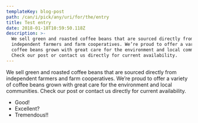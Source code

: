 ```yaml
---
templateKey: blog-post
path: /can/i/pick/any/uri/for/the/entry
title: Test entry
date: 2018-01-18T10:59:50.118Z
description: >-
  We sell green and roasted coffee beans that are sourced directly from
  independent farmers and farm cooperatives. We’re proud to offer a variety of
  coffee beans grown with great care for the environment and local communities.
  Check our post or contact us directly for current availability.
---
```

We sell green and roasted coffee beans that are sourced directly from independent farmers and farm cooperatives. We’re proud to offer a variety of coffee beans grown with great care for the environment and local communities. Check our post or contact us directly for current availability.

- Good!
- Excellent?
- Tremendous!!
